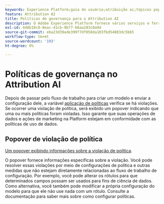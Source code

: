 ```yaml
---
keywords: Experience Platform;guia do usuário;atribuição ai;tópicos populares;controles de acesso;criar um modelo;attribution ai;popular topics;access controls;create a model;
feature: Attribution AI
title: Políticas de governança para o Attribution AI
description: O Adobe Experience Platform fornece vários serviços e ferramentas que permitem controlar com confiança os dados de experiência coletados.
exl-id: 448b10c8-8eac-41cb-9b77-66aa283c0a9d
source-git-commit: eba23d39ade399f7df058da103fbd54883dc5b65
workflow-type: tm+mt
source-wordcount: '193'
ht-degree: 0%

---
```


# Políticas de governança no Attribution AI

Depois de passar pelo fluxo de trabalho para criar um modelo e enviar a configuração dele, a variável [aplicação de políticas](../../../data-governance/enforcement/auto-enforcement.md) verifica se há violações. Se ocorrer uma violação de política, será exibido um popover indicando que uma ou mais políticas foram violadas. Isso garante que suas operações de dados e ações de marketing na Platform estejam em conformidade com as políticas de uso de dados.

## Popover de violação de política

[Um popover exibindo informações sobre a violação de política](../../attribution-ai/images/data-governance/policy-violation-popover-aai.png).

O popover fornece informações específicas sobre a violação. Você pode resolver essas violações por meio de configurações de política e outras medidas que não estejam diretamente relacionadas ao fluxo de trabalho de configuração. Por exemplo, você pode alterar os rótulos para que determinados campos possam ser usados para fins de ciência de dados. Como alternativa, você também pode modificar a própria configuração do modelo para que ele não use nada com um rótulo. Consulte a documentação para saber mais sobre como configurar políticas.
